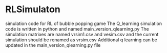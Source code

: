 # RLSimulaton
simulation code for RL of bubble popping game
The Q_learning simulation code is written in python and named main_version_qlearning.py
The simulation matrixes are named vrsim1.csv and vesim.csv and the current simulation should be renamed as vrsim.csv
Additional q learning can be updated in the main_version_qlearning.py file
